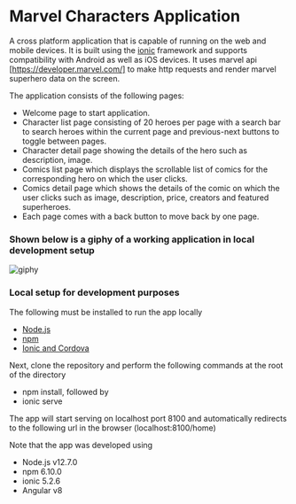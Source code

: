 # Marvel Characters Application

A cross platform application that is capable of running on the web and mobile devices. It is built using the [ionic](https://ionicframework.com/) framework and 
supports compatibility with Android as well as iOS devices. It uses marvel api [https://developer.marvel.com/] to make http requests and render marvel superhero data
on the screen.

The application consists of the following pages:

* Welcome page to start application. 
* Character list page consisting of 20 heroes per page with a search bar to search heroes within the current page and previous-next buttons to toggle 
  between pages.
* Character detail page showing the details of the hero such as description, image.
* Comics list page which displays the scrollable list of comics for the corresponding hero on which the user clicks.
* Comics detail page which shows the details of the comic on which the user clicks such as image, description, price, creators and featured superheroes.
* Each page comes with a back button to move back by one page.

### Shown below is a giphy of a working application in local development setup

![giphy](/src/assets/mca.gif)


### Local setup for development purposes

The following must be installed to run the app locally

* [Node.js](https://nodejs.org/en/)
* [npm](https://www.npmjs.com)
* [Ionic and Cordova](https://ionicframework.com/docs/angular/your-first-app)

Next, clone the repository and perform the following commands at the root of the directory

* npm install, followed by 
* ionic serve

The app will start serving on localhost port 8100 and automatically redirects to the following url in the browser (localhost:8100/home) 

Note that the app was developed using 

* Node.js v12.7.0 
* npm 6.10.0
* ionic 5.2.6
* Angular v8 
